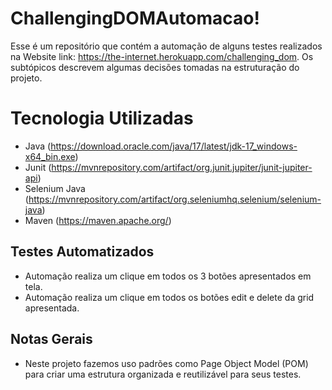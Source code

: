 # ChallengingDOMAutomacao!

Esse é um repositório que contém a automação de alguns testes realizados na Website link:
https://the-internet.herokuapp.com/challenging_dom.  Os subtópicos descrevem algumas decisões tomadas na estruturação do projeto.


# Tecnologia Utilizadas
- Java
  (https://download.oracle.com/java/17/latest/jdk-17_windows-x64_bin.exe)
- Junit
  (https://mvnrepository.com/artifact/org.junit.jupiter/junit-jupiter-api)
- Selenium Java
  (https://mvnrepository.com/artifact/org.seleniumhq.selenium/selenium-java)
- Maven
  (https://maven.apache.org/)


## Testes Automatizados
- Automação realiza  um clique em todos os 3 botões apresentados em tela.
- Automação realiza um clique em todos os botões edit e delete da grid apresentada.


## Notas Gerais

- Neste projeto fazemos uso padrões como Page Object Model (POM) para criar uma estrutura organizada e reutilizável para seus testes.
